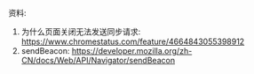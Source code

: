 资料: 
1. 为什么页面关闭无法发送同步请求: https://www.chromestatus.com/feature/4664843055398912
2. sendBeacon: https://developer.mozilla.org/zh-CN/docs/Web/API/Navigator/sendBeacon